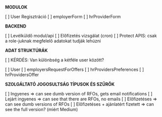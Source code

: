 **MODULOK**

[ ] User Regisztráció
[ ] employerForm
[ ] hrProviderForm

**BACKEND**

[ ] Levélküldő modul/api
[ ] Előfizetés vizsgálat (cron)
[ ] Protect APIS: csak a role-juknak megfelelő adatokat tudják lehúzni


**ADAT STRUKTÚRÁK**

[ ] KÉRDÉS: Van különbség a kétféle user között?

[ ] User
[ ] employersRequestForOffers
[ ] hrProvidersPreferences
[ ] hrProvidersOffer

**SZOLGÁLTATÓ JOGOSULTSÁG TÍPUSOK ÉS SZŰRŐK**

[ ] Ingyenes                           => can see dumb version of RFOs, gets email notifications
[ ] Lejárt ingyenes                    => can see that there are RFOs, no emails
[ ] Előfizetéses                       => can see dumb versions of RFOs
[ ] Előfizetéses + ajánlatért fizetett => can see the full version? (miért Medium)
